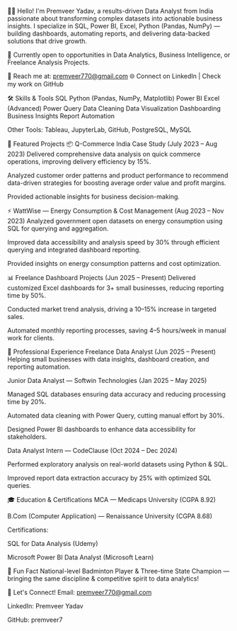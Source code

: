 👋🏻 Hello!
I'm Premveer Yadav, a results-driven Data Analyst from India passionate about transforming complex datasets into actionable business insights.
I specialize in SQL, Power BI, Excel, Python (Pandas, NumPy) — building dashboards, automating reports, and delivering data-backed solutions that drive growth.

🚀 Currently open to opportunities in Data Analytics, Business Intelligence, or Freelance Analysis Projects.

📧 Reach me at: premveer770@gmail.com
🌐 Connect on LinkedIn | Check my work on GitHub

🛠 Skills & Tools
SQL	Python (Pandas, NumPy, Matplotlib)	Power BI	Excel (Advanced)	Power Query
Data Cleaning	Data Visualization	Dashboarding	Business Insights	Report Automation

Other Tools: Tableau, JupyterLab, GitHub, PostgreSQL, MySQL

🚀 Featured Projects
📦 Q-Commerce India Case Study (July 2023 – Aug 2023)
Delivered comprehensive data analysis on quick commerce operations, improving delivery efficiency by 15%.

Analyzed customer order patterns and product performance to recommend data-driven strategies for boosting average order value and profit margins.

Provided actionable insights for business decision-making.

⚡ WattWise — Energy Consumption & Cost Management (Aug 2023 – Nov 2023)
Analyzed government open datasets on energy consumption using SQL for querying and aggregation.

Improved data accessibility and analysis speed by 30% through efficient querying and integrated dashboard reporting.

Provided insights on energy consumption patterns and cost optimization.

📊 Freelance Dashboard Projects (Jun 2025 – Present)
Delivered customized Excel dashboards for 3+ small businesses, reducing reporting time by 50%.

Conducted market trend analysis, driving a 10–15% increase in targeted sales.

Automated monthly reporting processes, saving 4–5 hours/week in manual work for clients.

💼 Professional Experience
Freelance Data Analyst (Jun 2025 – Present)
Helping small businesses with data insights, dashboard creation, and reporting automation.

Junior Data Analyst — Softwin Technologies (Jan 2025 – May 2025)

Managed SQL databases ensuring data accuracy and reducing processing time by 20%.

Automated data cleaning with Power Query, cutting manual effort by 30%.

Designed Power BI dashboards to enhance data accessibility for stakeholders.

Data Analyst Intern — CodeClause (Oct 2024 – Dec 2024)

Performed exploratory analysis on real-world datasets using Python & SQL.

Improved report data extraction accuracy by 25% with optimized SQL queries.

🎓 Education & Certifications
MCA — Medicaps University (CGPA 8.92)

B.Com (Computer Application) — Renaissance University (CGPA 8.68)

Certifications:

SQL for Data Analysis (Udemy)

Microsoft Power BI Data Analyst (Microsoft Learn)

🏸 Fun Fact
National-level Badminton Player & Three-time State Champion — bringing the same discipline & competitive spirit to data analytics!

💬 Let's Connect!
Email: premveer770@gmail.com

LinkedIn: Premveer Yadav

GitHub: premveer7
